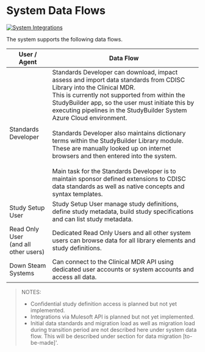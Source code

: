 # System Data Flows

[![System Integrations](~@source/images/documentation/studybuilder-system-dataflow.svg)](../../images/documentation/studybuilder-system-dataflow.svg)

The system supports the following data flows.

| User / Agent | Data Flow |
| ------- | ---------------|
| Standards Developer | Standards Developer can download, impact assess and import data standards from CDISC Library into the Clinical MDR.<br> This is currently not supported from within the StudyBuilder app, so the user must initiate this by executing pipelines in the StudyBuilder System Azure Cloud environment.<br><br> Standards Developer also maintains dictionary terms within the StudyBuilder Library module. These are manually looked up on internet browsers and then entered into the system.<br><br> Main task for the Standards Developer is to maintain sponsor defined extensions to CDISC data standards as well as native concepts and syntax templates. |
| Study Setup User | Study Setup User manage study definitions, define study metadata, build study specifications and can list study metadata. |
| Read Only User<br>(and all other users) | Dedicated Read Only Users and all other system users can browse data for all library elements and study definitions. |
| Down Steam Systems | Can connect to the Clinical MDR API using dedicated user accounts or system accounts and access all data. |

> NOTES:
> - Confidential study definition access is planned but not yet implemented.
> - Integrations via Mulesoft API is planned but not yet implemented.
> - Initial data standards and migration load as well as migration load during transition period are not described here under system data flow. This will be described under section for data migration [to-be-made]'.

